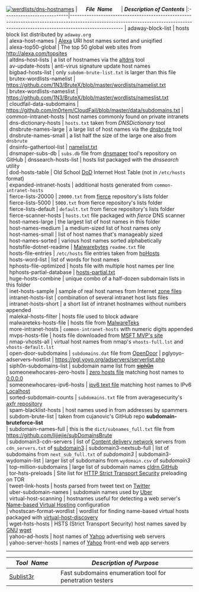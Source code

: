 [![werdlists/dns-hostnames](https://img.shields.io/badge/werdlists-dns-hostnames-purple/.svg?logo=github&style=popout&longCache=true)](# "werdlists/dns-hostnames")
|&nbsp;&nbsp;&nbsp;&nbsp;&nbsp;&nbsp;**_File&nbsp;&nbsp;Name_**&nbsp;&nbsp;&nbsp;&nbsp;&nbsp;&nbsp;| **_Description of Contents_**
|:---------------------------|----------------------------------------------------------------------------------------------------------------------------------------------------------------------------------
| adaway-block-list          | hosts block list distributed by `adaway.org`  
| alexa-host-names           | [Alexa](https://www.alexa.com/) URI host names sorted and uniqified  
| alexa-top50-global         | The top 50 global web sites from <http://alexa.com/topsites>  
| altdns-host-lists          | a list of hostnames via the [altdns](https://github.com/infosec-au/altdns "Subdomain discovery through alterations and permutations") tool  
| av-update-hosts            | anti-virus signature update host names  
| bigbad-hosts-list          | only `subdom-brute-list.txt` is larger than this file  
| brutex-wordlists-namelist  | <https://github.com/1N3/BruteX/blob/master/wordlists/namelist.txt>  
| brutex-wordlists-nameslist | <https://github.com/1N3/BruteX/blob/master/wordlists/nameslist.txt>  
| cloudfail-data-subdomains  | <https://github.com/m0rtem/CloudFail/blob/master/data/subdomains.txt>
| common-intranet-hosts      | host names commonly found on private intranets  
| dns-dictionary-hosts       | `hosts.txt` taken from *DNSDictionary* tool  
| dnsbrute-names-large       | a large list of host names via the [dnsbrute](https://github.com/d4rkcat/dnsbrute "Multi-threaded DNS bruteforcing") tool  
| dnsbrute-names-small       | a list half the size of the large one also from `dnsbrute`  
| dnsinfo-gathertool-list    | [namelist.txt](https://raw.githubusercontent.com/crimefire/dns-information-gathering-tool/master/DNS%20Tool%20source%202/namelist.txt "namelist.txt")  
| dnsmaper-subs-db           | `subs.db` file from [dnsmaper](https://github.com/le4f/dnsmaper) tool's repository on GitHub
| dnssearch-hosts-list       | hosts list packaged with the *dnssearch* utility  
| dod-hosts-table            | Old School [DoD](https://www.defense.gov/ "U.S. Department of Defense") Internet Host Table (not in `/etc/hosts` format)  
| expanded-intranet-hosts    | additional hosts generated from `common-intranet-hosts`  
| fierce-lists-20000         | `20000.txt` from [fierce](https://github.com/mschwager/fierce "Fierce is a `DNS` reconnaissance tool for locating non-contiguous IP space.") repository's lists folder  
| fierce-lists-5000          | `5000.txt` from fierce repository's lists folder  
| fierce-lists-default       | `default.txt` from fierce repository's lists folder  
| fierce-scanner-hosts       | `hosts.txt` file packaged with *fierce* DNS scanner  
| host-names-large           | the largest list of host names in this folder  
| host-names-medium          | a medium-sized list of host names only  
| host-names-small           | list of host names that's manageably sized  
| host-names-sorted          | various host names sorted alphabetically  
| hostsfile-dotnet-readme    | [Malwarebytes](http://hosts-file.net) `readme.txt` file  
| hosts-file-entries         | `/etc/hosts` file entries taken from [hpHosts](http://hosts-file.net)  
| hosts-word-list            | list of words for host names  
| hphosts-file-optimized     | hosts file with multiple host names per line  
| hphosts-partial-database   | [hosts-partial.txt](https://hosts-file.net/hphosts-partial.txt)  
| huge-hosts-combine         | unique combo of a half-dozen subdomain lists in this folder  
| inet-hosts-sample          | sample of real host names from Internet [zone files](https://wikipedia.org/wiki/Zone_file)  
| intranet-hosts-list        | combination of several intranet host lists files  
| intranet-hosts-short       | a short list of intranet hostnames without numbers appended  
| malekal-hosts-filter       | hosts file used to block adware  
| malwareteks-hosts-file     | hosts file from [MalwareTeks](http://malwareteks.com)  
| more-intranet-hosts        | `common-intranet-hosts` with numeric digits appended  
| mvps-hosts-file            | hosts file downloaded from [MSFT MVP's site](http://mvps.org)  
| nmap-vhosts-all            | virtual host names from nmap's `vhosts-full.lst` and `vhosts-default.lst`  
| open-door-subdomains       | `subdomains.dat` file from [OpenDoor](https://github.com/stanislav-web/OpenDoor "OWASP WEB Directory Scanner")
| pglyoyo-adservers-hostlist | <https://pgl.yoyo.org/adservers/serverlist.php>  
| siph0n-subdomains-list     | subdomain name list from [~~siph0n~~](http://siph0n.net)  
| someonewhocares-zero-hosts | [zero hosts file](http://someonewhocares.org/hosts/zero/) matching host names to [0.0.0.0](https://wikipedia.org/wiki/0.0.0.0)  
| someonewhocares-ipv6-hosts | [ipv6 text file](http://someonewhocares.org/hosts/ipv6/) matching host names to IPv6 [Localhost](https://wikipedia.org/wiki/Localhost)  
| sorted-subdomain-counts    | `subdomains.txt` file from averagesecurity's [axfr repository](https://github.com/averagesecurityguy/axfr "securityguy/axfr")  
| spam-blacklist-hosts       | host names used in from addresses by spammers  
| subdom-brute-list          | taken from cujanovic's GitHub repo __subdomain-bruteforce-list__  
| subdomain-names-full       | this is the `dict/subnames_full.txt` file from <https://github.com/lijiejie/subDomainsBrute>  
| subdomain3-cdn-servers     | list of [Content delivery network](https://wikipedia.org/wiki/Content_delivery_network) servers from `cdn_servers.txt` of [subdomain3](https://github.com/yanxiu0614/subdomain3 "A new generation of tool for discovering subdomains")
| subdomain3-nextsub-full    | list of subdomains from `next_sub_full.txt` of *subdomain3*
| subdomain3-wydomain-list   | larger list of subdomains from `wydomain.csv` of *subdomain3*
| top-million-subdomains     | large list of subdomain names [cldrn GitHub](https://github.com/cldrn/pentesting)  
| tor-hsts-preloads          | Site list for [HTTP Strict Transport Security](https://www.owasp.org/index.php/HTTP_Strict_Transport_Security_Cheat_Sheet) preloading on TOR  
| tweet-link-hosts           | hosts parsed from tweet text on [Twitter](https://twitter.com)  
| uber-subdomain-names       | subdomain names used by [Uber](https://uber.com)  
| virtual-host-scanning      | hostnames useful for detecting a web server's [Name-based Virtual Hosting](https://en.wikipedia.org/wiki/Virtual_hosting#Name-based) configuration  
| vhostscan-format-wordlist  | wordlist for finding name-based virtual hosts packaged with [virtual-host-discovery](https://github.com/jobertabma/virtual-host-discovery)  
| wget-hsts-hosts            | HSTS (Strict Transport Security) host names saved by [GNU](https://gnu.org "GNU's Not UNIX!") [wget](https://gnu.org/software/wget "a free software package for retrieving files with the most widely-used Internet protocols")  
| yahoo-ad-hosts             | host names of [Yahoo](http://yahoo.com) advertising web servers  
| yahoo-server-hosts         | names of [Yahoo](http://yahoo.com) front-end web app servers  

* * *

|&nbsp;&nbsp;&nbsp;&nbsp;**_Tool&nbsp;&nbsp;Name_**&nbsp;&nbsp;&nbsp;&nbsp;| **_Description of Purpose_**
|:---------------------------|----------------------------------------------------------------------------------------------------------------------------------------------------------------------------------
| [Sublist3r](https://github.com/plazmaz/Sublist3r) | Fast subdomains enumeration tool for penetration testers
